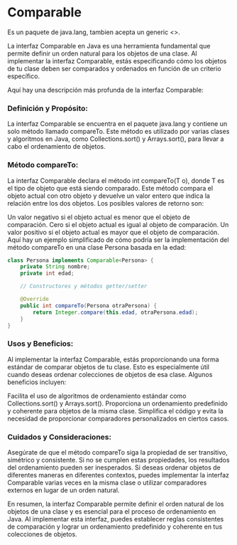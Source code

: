 # Comparable
Es un paquete de java.lang, tambien acepta un generic <>.

La interfaz Comparable en Java es una herramienta fundamental que permite definir un orden natural para los objetos de una clase. Al implementar la interfaz Comparable, estás especificando cómo los objetos de tu clase deben ser comparados y ordenados en función de un criterio específico.

Aquí hay una descripción más profunda de la interfaz Comparable:

### Definición y Propósito:
La interfaz Comparable se encuentra en el paquete java.lang y contiene un solo método llamado compareTo. Este método es utilizado por varias clases y algoritmos en Java, como Collections.sort() y Arrays.sort(), para llevar a cabo el ordenamiento de objetos.

### Método compareTo:
La interfaz Comparable declara el método int compareTo(T o), donde T es el tipo de objeto que está siendo comparado. Este método compara el objeto actual con otro objeto y devuelve un valor entero que indica la relación entre los dos objetos. Los posibles valores de retorno son:

Un valor negativo si el objeto actual es menor que el objeto de comparación.
Cero si el objeto actual es igual al objeto de comparación.
Un valor positivo si el objeto actual es mayor que el objeto de comparación.
Aquí hay un ejemplo simplificado de cómo podría ser la implementación del método compareTo en una clase Persona basada en la edad:

``` java
class Persona implements Comparable<Persona> {
    private String nombre;
    private int edad;

    // Constructores y métodos getter/setter

    @Override
    public int compareTo(Persona otraPersona) {
        return Integer.compare(this.edad, otraPersona.edad);
    }
}
```
### Usos y Beneficios:
Al implementar la interfaz Comparable, estás proporcionando una forma estándar de comparar objetos de tu clase. Esto es especialmente útil cuando deseas ordenar colecciones de objetos de esa clase. Algunos beneficios incluyen:

Facilita el uso de algoritmos de ordenamiento estándar como Collections.sort() y Arrays.sort().
Proporciona un ordenamiento predefinido y coherente para objetos de la misma clase.
Simplifica el código y evita la necesidad de proporcionar comparadores personalizados en ciertos casos.

### Cuidados y Consideraciones:
Asegúrate de que el método compareTo siga la propiedad de ser transitivo, simétrico y consistente. Si no se cumplen estas propiedades, los resultados del ordenamiento pueden ser inesperados.
Si deseas ordenar objetos de diferentes maneras en diferentes contextos, puedes implementar la interfaz Comparable varias veces en la misma clase o utilizar comparadores externos en lugar de un orden natural.

En resumen, la interfaz Comparable permite definir el orden natural de los objetos de una clase y es esencial para el proceso de ordenamiento en Java. Al implementar esta interfaz, puedes establecer reglas consistentes de comparación y lograr un ordenamiento predefinido y coherente en tus colecciones de objetos.